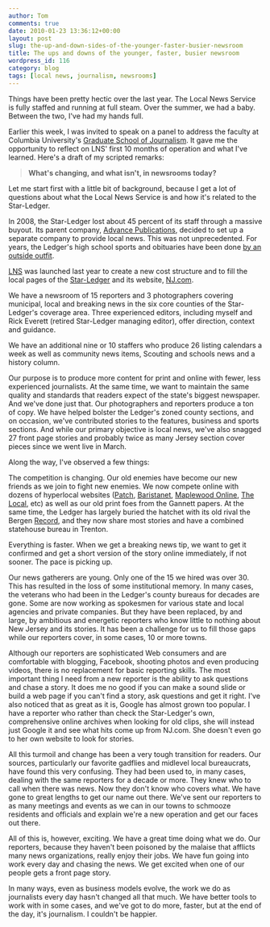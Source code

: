 ```yaml
---
author: Tom
comments: true
date: 2010-01-23 13:36:12+00:00
layout: post
slug: the-up-and-down-sides-of-the-younger-faster-busier-newsroom
title: The ups and downs of the younger, faster, busier newsroom
wordpress_id: 116
category: blog
tags: [local news, journalism, newsrooms]
---
```


Things have been pretty hectic over the last year. The Local News Service is fully staffed and running at full steam. Over the summer, we had a baby. Between the two, I've had my hands full.

Earlier this week, I was invited to speak on a panel to address the faculty at Columbia University's [Graduate School of Journalism](http://www.journalism.columbia.edu/). It gave me the opportunity to reflect on LNS' first 10 months of operation and what I've learned. Here's a draft of my scripted remarks:

<!-- more -->


> **What's changing, and what isn't, in newsrooms today?**

Let me start first with a little bit of background, because I get a lot of questions about what the Local News Service is and how it's related to the Star-Ledger.

In 2008, the Star-Ledger lost about 45 percent of its staff through a massive buyout. Its parent company, [Advance Publications](http://www.advance.net/index.ssf?/advance_publications/about_advance_publications.html), decided to set up a separate company to provide local news. This was not unprecedented. For years, the Ledger's high school sports and obituaries have been done [by an outside outfit](http://www.oldnewark.com/memories/newspapers/reporter/footnoteone.htm).

[LNS](http://www.njlns.com) was launched last year to create a new cost structure and to fill the local pages of the [Star-Ledger](http://www.nj.com/starledger/) and its website, [NJ.com](http://www.nj.com).

We have a newsroom of 15 reporters and 3 photographers covering municipal, local and breaking news in the six core counties of the Star-Ledger's coverage area. Three experienced editors, including myself and Rick Everett (retired Star-Ledger managing editor), offer direction, context and guidance.

We have an additional nine or 10 staffers who produce 26 listing calendars a week as well as community news items, Scouting and schools news and a history column.

Our purpose is to produce more content for print and online with fewer, less experienced journalists. At the same time, we want to maintain the same quality and standards that readers expect of the state's biggest newspaper. And we've done just that. Our photographers and reporters produce a ton of copy. We have helped bolster the Ledger's zoned county sections, and on occasion, we've contributed stories to the features, business and sports sections. And while our primary objective is local news, we've also snagged 27 front page stories and probably twice as many Jersey section cover pieces since we went live in March.

Along the way, I've observed a few things:

The competition is changing. Our old enemies have become our new friends as we join to fight new enemies. We now compete online with dozens of hyperlocal websites ([Patch](http://www.patch.com), [Baristanet](http://www.baristanet.com/), [Maplewood Online](http://www.maplewoodonline.com/), [The Local](http://maplewood.blogs.nytimes.com/), etc) as well as our old print foes from the Gannett papers. At the same time, the Ledger has largely buried the hatchet with its old rival the Bergen [Record](http://www.northjersey.com), and they now share most stories and have a combined statehouse bureau in Trenton.

Everything is faster. When we get a breaking news tip, we want to get it confirmed and get a short version of the story online immediately, if not sooner. The pace is picking up.

Our news gatherers are young. Only one of the 15 we hired was over 30. This has resulted in the loss of some institutional memory. In many cases, the veterans who had been in the Ledger's county bureaus for decades are gone. Some are now working as spokesmen for various state and local agencies and private companies. But they have been replaced, by and large, by ambitious and energetic reporters who know little to nothing about New Jersey and its stories. It has been a challenge for us to fill those gaps while our reporters cover, in some cases, 10 or more towns.

Although our reporters are sophisticated Web consumers and are comfortable with blogging, Facebook, shooting photos and even producing videos, there is no replacement for basic reporting skills. The most important thing I need from a new reporter is the ability to ask questions and chase a story. It does me no good if you can make a sound slide or build a web page if you can't find a story, ask questions and get it right. I've also noticed that as great as it is, Google has almost grown too popular. I have a reporter who rather than check the Star-Ledger's own, comprehensive online archives when looking for old clips, she will instead just Google it and see what hits come up from NJ.com. She doesn't even go to her own website to look for stories.

All this turmoil and change has been a very tough transition for readers. Our sources, particularly our favorite gadflies and midlevel local bureaucrats, have found this very confusing. They had been used to, in many cases, dealing with the same reporters for a decade or more. They knew who to call when there was news. Now they don't know who covers what. We have gone to great lengths to get our name out there. We've sent our reporters to as many meetings and events as we can in our towns to schmooze residents and officials and explain we're a new operation and get our faces out there.

All of this is, however, exciting. We have a great time doing what we do. Our reporters, because they haven't been poisoned by the malaise that afflicts many news organizations, really enjoy their jobs. We have fun going into work every day and chasing the news. We get excited when one of our people gets a front page story.

In many ways, even as business models evolve, the work we do as journalists every day hasn't changed all that much. We have better tools to work with in some cases, and we've got to do more, faster, but at the end of the day, it's journalism. I couldn't be happier.

